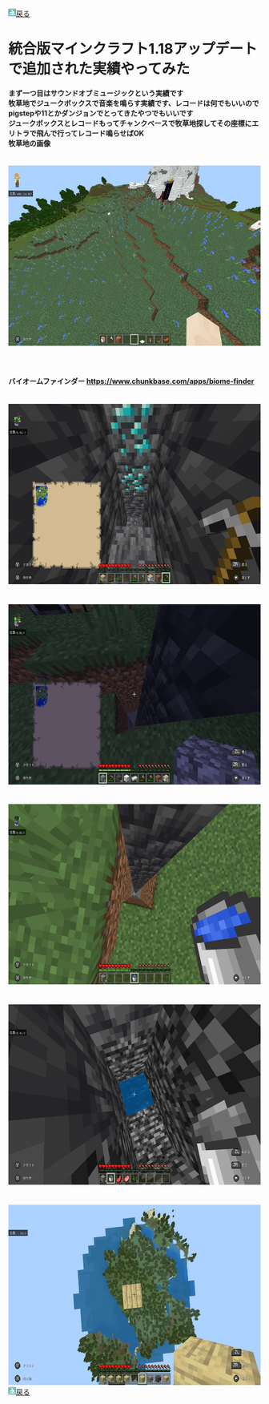 <html>
	<body>
		<img src="/../../A301821D-EDD4-4194-96DB-E244DD3B5B57.gif" alt=""><a href="../">戻る</a><br />
		<h1>統合版マインクラフト1.18アップデートで追加された実績やってみた</h1>
		<h4>まず一つ目はサウンドオブミュージックという実績です<br />牧草地でジュークボックスで音楽を鳴らす実績です、レコードは何でもいいのでpigstepや11とかダンジョンでとってきたやつでもいいです<br />ジュークボックスとレコードもってチャンクベースで牧草地探してその座標にエリトラで飛んで行ってレコード鳴らせばOK<br />牧草地の画像</h4><br />
		<img src="1.jpg" alt="" width="640" height="360" /><br />
		<h4></h4><br />
		<h4>バイオームファインダー
			<a href="https://www.chunkbase.com/apps/biome-finder">https://www.chunkbase.com/apps/biome-finder</a>
		</h4>
		<h4></h4><br />
		<img src="2.jpg" alt="" width="640" height="360" /><br />
		<h4></h4><br />
		<img src="3.jpg" alt="" width="640" height="360" /><br />
		<h4></h4><br />
		<img src="4.jpg" alt="" width="640" height="360" /><br />
		<h4></h4><br />
		<img src="5.jpg" alt="" width="640" height="360" /><br />
		<h4></h4><br />
		<img src="6.jpg" alt="" width="640" height="360" /><br />
		<img src="/../../A301821D-EDD4-4194-96DB-E244DD3B5B57.gif" alt=""><a href="../">戻る</a><br />
	</body>
</html>
